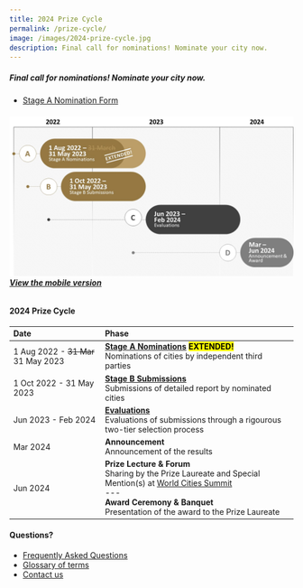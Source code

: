 ```yaml
---
title: 2024 Prize Cycle
permalink: /prize-cycle/
image: /images/2024-prize-cycle.jpg
description: Final call for nominations! Nominate your city now.
---
```


##### Final call for nominations! Nominate your city now.

- [Stage A Nomination Form](/stage-a/#nomination-form)

###### ![2024 Prize cycle](/images/2024-prize-cycle-extended.jpg)**[View the mobile version](/images/2024-prize-cycle-mobile-extended.jpg/)**

#### **2024 Prize Cycle**

| Date | Phase |
| :--- | :--- |
| 1 Aug 2022 - <s>31 Mar</s> 31 May 2023 | **[Stage A Nominations](/stage-a/) <mark>EXTENDED!</mark>** <br> Nominations of cities by independent third parties |
| 1 Oct 2022 - 31 May 2023 | **[Stage B Submissions](/stage-b/)** <br> Submissions of detailed report by nominated cities |
| Jun 2023 - Feb 2024 | **[Evaluations](/evaluations/)** <br> Evaluations of submissions through a rigourous two-tier selection process |
| Mar 2024 | **Announcement** <br> Announcement of the results |
| Jun 2024 | **Prize Lecture & Forum** <br> Sharing by the Prize Laureate and Special Mention(s) at [World Cities Summit](https://www.worldcitiessummit.com.sg) <br> --- <br> **Award Ceremony & Banquet** <br> Presentation of the award to the Prize Laureate |

#### **Questions?**

- [Frequently Asked Questions](/faq/)
- [Glossary of terms](/glossary/)
- [Contact us](/feedback/)

